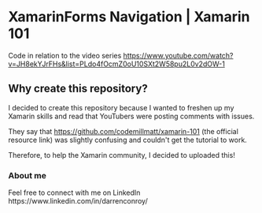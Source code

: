 <h1>XamarinForms Navigation | Xamarin 101</h1>

Code in relation to the video series https://www.youtube.com/watch?v=JH8ekYJrFHs&list=PLdo4fOcmZ0oU10SXt2W58pu2L0v2dOW-1

<h2>Why create this repository?</h2>

I decided to create this repository because I wanted to freshen up my Xamarin skills and read that YouTubers were posting comments with issues.

They say that https://github.com/codemillmatt/xamarin-101 (the official resource link) was slightly confusing and couldn't get the tutorial to work.

Therefore, to help the Xamarin community, I decided to uploaded this!

<h3>About me</h3>
Feel free to connect with me on LinkedIn https://www.linkedin.com/in/darrenconroy/
